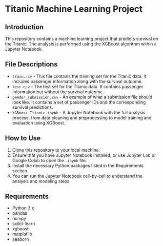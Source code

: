 # Titanic Machine Learning Project

## Introduction

This repository contains a machine learning project that predicts survival on the Titanic. The analysis is performed using the XGBoost algorithm within a Jupyter Notebook.

## File Descriptions

- `train.csv` - This file contains the training set for the Titanic data. It includes passenger information along with the survival outcome.
- `test.csv` - The test set for the Titanic data. It contains passenger information but without the survival outcome.
- `gender_submission.csv` - An example of what a submission file should look like. It contains a set of passenger IDs and the corresponding survival predictions.
- `XGBoost_Titanic.ipynb` - A Jupyter Notebook with the full analysis process, from data cleaning and preprocessing to model training and evaluation using XGBoost.

## How to Use

1. Clone this repository to your local machine.
2. Ensure that you have Jupyter Notebook installed, or use Jupyter Lab or Google Colab to open the `.ipynb` file.
3. Install the necessary Python packages listed in the Requirements section.
4. You can run the Jupyter Notebook cell-by-cell to understand the analysis and modeling steps.

## Requirements

- Python 3.x
- pandas
- numpy
- scikit-learn
- xgboost
- matplotlib
- seaborn
